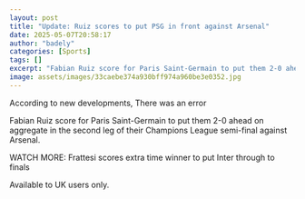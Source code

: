 ```yaml
---
layout: post
title: "Update: Ruiz scores to put PSG in front against Arsenal"
date: 2025-05-07T20:58:17
author: "badely"
categories: [Sports]
tags: []
excerpt: "Fabian Ruiz score for Paris Saint-Germain to put them 2-0 ahead on aggregate in the second leg of their Champions League semi-final against Arsenal."
image: assets/images/33caebe374a930bff974a960be3e0352.jpg
---
```


According to new developments, There was an error

Fabian Ruiz score for Paris Saint-Germain to put them 2-0 ahead on aggregate in the second leg of their Champions League semi-final against Arsenal.

WATCH MORE: Frattesi scores extra time winner to put Inter through to finals

Available to UK users only.

